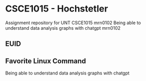 # CSCE1015 - Hochstetler
Assignment repository for UNT CSCE1015
mrn0102
Being able to understand data analysis graphs with chatgpt
mrn0102
## EUID

## Favorite Linux Command
Being able to understand data analysis graphs with chatgpt
